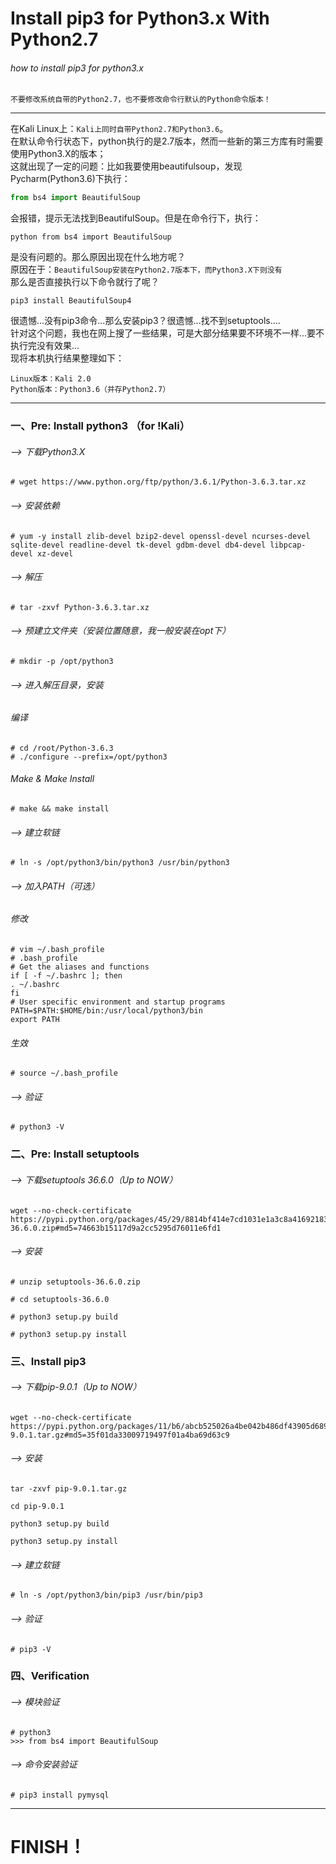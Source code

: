 
Install pip3 for Python3.x With Python2.7
================

###### how to install pip3 for python3.x
  
  ```
  不要修改系统自带的Python2.7，也不要修改命令行默认的Python命令版本！
  ```

-----------------------------------------------------------------------------------------

  在Kali Linux上：`Kali上同时自带Python2.7和Python3.6`。</br>
  在默认命令行状态下，python执行的是2.7版本，然而一些新的第三方库有时需要使用Python3.X的版本；</br>
  这就出现了一定的问题：比如我要使用beautifulsoup，发现Pycharm(Python3.6)下执行：</br>
  ```Python
  from bs4 import BeautifulSoup
  ```
  会报错，提示无法找到BeautifulSoup。但是在命令行下，执行：</br>
  ```
  python from bs4 import BeautifulSoup
  ```
  是没有问题的。那么原因出现在什么地方呢？</br>
  原因在于：`BeautifulSoup安装在Python2.7版本下，而Python3.X下则没有`</br>
  那么是否直接执行以下命令就行了呢？</br>
  ```
  pip3 install BeautifulSoup4
  ```
  很遗憾...没有pip3命令...那么安装pip3？很遗憾...找不到setuptools....</br>
  针对这个问题，我也在网上搜了一些结果，可是大部分结果要不环境不一样...要不执行完没有效果...</br>
  现将本机执行结果整理如下：</br>
  ```
  Linux版本：Kali 2.0
  Python版本：Python3.6（并存Python2.7）
  ```
------------------------------------

### 一、Pre: Install python3 （for !Kali）
  
  ###### --> 下载Python3.X
  ```
  # wget https://www.python.org/ftp/python/3.6.1/Python-3.6.3.tar.xz
  ```
  
  
  ###### --> 安装依赖
  ```
  # yum -y install zlib-devel bzip2-devel openssl-devel ncurses-devel sqlite-devel readline-devel tk-devel gdbm-devel db4-devel libpcap-devel xz-devel
  ```
  
  
  ###### --> 解压
  ```
  # tar -zxvf Python-3.6.3.tar.xz
  ```
  
  
  ###### --> 预建立文件夹（安装位置随意，我一般安装在opt下）
  ```
  # mkdir -p /opt/python3
  ```
  
  
  ###### --> 进入解压目录，安装</br>
  
  ###### 编译
  ```
  # cd /root/Python-3.6.3
  # ./configure --prefix=/opt/python3
  ```
  
  ###### Make & Make Install
  ```
  # make && make install
  ```

  ###### --> 建立软链
  ```
  # ln -s /opt/python3/bin/python3 /usr/bin/python3
  ```


  ###### --> 加入PATH（可选）</br>
  
  ###### 修改
  ```
  # vim ~/.bash_profile
  # .bash_profile
  # Get the aliases and functions
  if [ -f ~/.bashrc ]; then
  . ~/.bashrc
  fi
  # User specific environment and startup programs
  PATH=$PATH:$HOME/bin:/usr/local/python3/bin
  export PATH
  ```
  
  ###### 生效
  ```
  # source ~/.bash_profile
  ```
  
  
  ###### --> 验证
  ```
  # python3 -V
  ```
  
### 二、Pre: Install setuptools

  ###### --> 下载setuptools 36.6.0（Up to NOW）
  ```
  wget --no-check-certificate  https://pypi.python.org/packages/45/29/8814bf414e7cd1031e1a3c8a4169218376e284ea2553cc0822a6ea1c2d78/setuptools-36.6.0.zip#md5=74663b15117d9a2cc5295d76011e6fd1
  ```
  
  ###### --> 安装
  ```
  # unzip setuptools-36.6.0.zip

  # cd setuptools-36.6.0

  # python3 setup.py build

  # python3 setup.py install
  ```

### 三、Install pip3

  ###### --> 下载pip-9.0.1（Up to NOW）
  ```
  wget --no-check-certificate  https://pypi.python.org/packages/11/b6/abcb525026a4be042b486df43905d6893fb04f05aac21c32c638e939e447/pip-9.0.1.tar.gz#md5=35f01da33009719497f01a4ba69d63c9
  ```
  
  ###### --> 安装
  ```
  tar -zxvf pip-9.0.1.tar.gz

  cd pip-9.0.1

  python3 setup.py build

  python3 setup.py install
  ```

  ###### --> 建立软链
  ```
  # ln -s /opt/python3/bin/pip3 /usr/bin/pip3
  ```
  
  ###### --> 验证
  ```
  # pip3 -V
  ```

### 四、Verification

  ###### --> 模块验证
  ```
  # python3
  >>> from bs4 import BeautifulSoup
  ```

  ###### --> 命令安装验证
  ```
  # pip3 install pymysql
  ```


----------------------------------------------

FINISH！
===============================================
 
